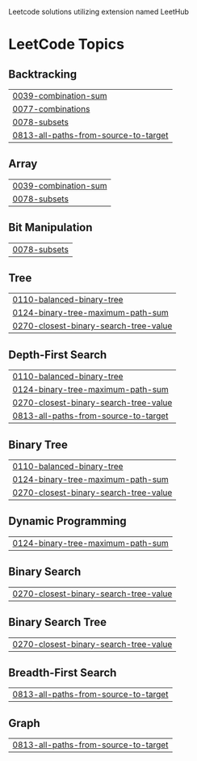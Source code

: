 Leetcode solutions utilizing extension named LeetHub

<!---LeetCode Topics Start-->
# LeetCode Topics
## Backtracking
|  |
| ------- |
| [0039-combination-sum](https://github.com/johnkimo5/leetcode-solutions/tree/master/0039-combination-sum) |
| [0077-combinations](https://github.com/johnkimo5/leetcode-solutions/tree/master/0077-combinations) |
| [0078-subsets](https://github.com/johnkimo5/leetcode-solutions/tree/master/0078-subsets) |
| [0813-all-paths-from-source-to-target](https://github.com/johnkimo5/leetcode-solutions/tree/master/0813-all-paths-from-source-to-target) |
## Array
|  |
| ------- |
| [0039-combination-sum](https://github.com/johnkimo5/leetcode-solutions/tree/master/0039-combination-sum) |
| [0078-subsets](https://github.com/johnkimo5/leetcode-solutions/tree/master/0078-subsets) |
## Bit Manipulation
|  |
| ------- |
| [0078-subsets](https://github.com/johnkimo5/leetcode-solutions/tree/master/0078-subsets) |
## Tree
|  |
| ------- |
| [0110-balanced-binary-tree](https://github.com/johnkimo5/leetcode-solutions/tree/master/0110-balanced-binary-tree) |
| [0124-binary-tree-maximum-path-sum](https://github.com/johnkimo5/leetcode-solutions/tree/master/0124-binary-tree-maximum-path-sum) |
| [0270-closest-binary-search-tree-value](https://github.com/johnkimo5/leetcode-solutions/tree/master/0270-closest-binary-search-tree-value) |
## Depth-First Search
|  |
| ------- |
| [0110-balanced-binary-tree](https://github.com/johnkimo5/leetcode-solutions/tree/master/0110-balanced-binary-tree) |
| [0124-binary-tree-maximum-path-sum](https://github.com/johnkimo5/leetcode-solutions/tree/master/0124-binary-tree-maximum-path-sum) |
| [0270-closest-binary-search-tree-value](https://github.com/johnkimo5/leetcode-solutions/tree/master/0270-closest-binary-search-tree-value) |
| [0813-all-paths-from-source-to-target](https://github.com/johnkimo5/leetcode-solutions/tree/master/0813-all-paths-from-source-to-target) |
## Binary Tree
|  |
| ------- |
| [0110-balanced-binary-tree](https://github.com/johnkimo5/leetcode-solutions/tree/master/0110-balanced-binary-tree) |
| [0124-binary-tree-maximum-path-sum](https://github.com/johnkimo5/leetcode-solutions/tree/master/0124-binary-tree-maximum-path-sum) |
| [0270-closest-binary-search-tree-value](https://github.com/johnkimo5/leetcode-solutions/tree/master/0270-closest-binary-search-tree-value) |
## Dynamic Programming
|  |
| ------- |
| [0124-binary-tree-maximum-path-sum](https://github.com/johnkimo5/leetcode-solutions/tree/master/0124-binary-tree-maximum-path-sum) |
## Binary Search
|  |
| ------- |
| [0270-closest-binary-search-tree-value](https://github.com/johnkimo5/leetcode-solutions/tree/master/0270-closest-binary-search-tree-value) |
## Binary Search Tree
|  |
| ------- |
| [0270-closest-binary-search-tree-value](https://github.com/johnkimo5/leetcode-solutions/tree/master/0270-closest-binary-search-tree-value) |
## Breadth-First Search
|  |
| ------- |
| [0813-all-paths-from-source-to-target](https://github.com/johnkimo5/leetcode-solutions/tree/master/0813-all-paths-from-source-to-target) |
## Graph
|  |
| ------- |
| [0813-all-paths-from-source-to-target](https://github.com/johnkimo5/leetcode-solutions/tree/master/0813-all-paths-from-source-to-target) |
<!---LeetCode Topics End-->